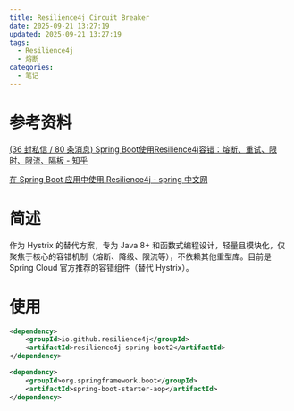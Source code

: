 ```yaml
---
title: Resilience4j Circuit Breaker
date: 2025-09-21 13:27:19
updated: 2025-09-21 13:27:19
tags:
  - Resilience4j
  - 熔断
categories:
  - 笔记
---
```


# 参考资料

[(36 封私信 / 80 条消息) Spring Boot使用Resilience4j容错：熔断、重试、限时、限流、隔板 - 知乎](https://zhuanlan.zhihu.com/p/583585713)

[在 Spring Boot 应用中使用 Resilience4j - spring 中文网](https://springdoc.cn/spring-boot-resilience4j/)

# 简述

作为 Hystrix 的替代方案，专为 Java 8+ 和函数式编程设计，轻量且模块化，仅聚焦于核心的容错机制（熔断、降级、限流等），不依赖其他重型库。目前是 Spring Cloud 官方推荐的容错组件（替代 Hystrix）。

# 使用

```xml
<dependency>
    <groupId>io.github.resilience4j</groupId>
    <artifactId>resilience4j-spring-boot2</artifactId>
</dependency>

<dependency>
    <groupId>org.springframework.boot</groupId>
    <artifactId>spring-boot-starter-aop</artifactId>
</dependency>
```